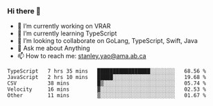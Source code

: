 ### Hi there 👋

- 🔭 I’m currently working on VRAR
- 🌱 I’m currently learning TypeScript
- 👯 I’m looking to collaborate on GoLang, TypeScript, Swift, Java
- 💬 Ask me about Anything
- 📫 How to reach me: stanley.yao@ama.ab.ca


<!--START_SECTION:waka-->
```text
TypeScript   7 hrs 35 mins   █████████████████░░░░░░░░   68.56 % 
JavaScript   2 hrs 10 mins   █████░░░░░░░░░░░░░░░░░░░░   19.68 % 
CSV          38 mins         █▒░░░░░░░░░░░░░░░░░░░░░░░   05.74 % 
Velocity     16 mins         ▓░░░░░░░░░░░░░░░░░░░░░░░░   02.53 % 
Other        11 mins         ▒░░░░░░░░░░░░░░░░░░░░░░░░   01.67 % 
```
<!--END_SECTION:waka-->
